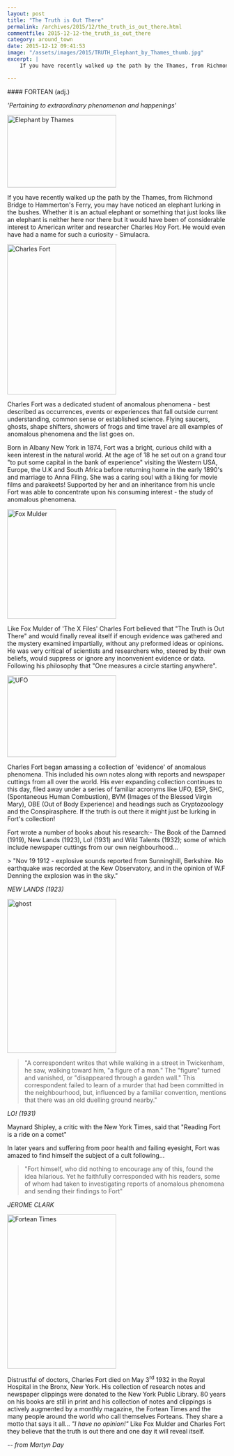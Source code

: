 ```yaml
---
layout: post
title: "The Truth is Out There"
permalink: /archives/2015/12/the_truth_is_out_there.html
commentfile: 2015-12-12-the_truth_is_out_there
category: around_town
date: 2015-12-12 09:41:53
image: "/assets/images/2015/TRUTH_Elephant_by_Thames_thumb.jpg"
excerpt: |
    If you have recently walked up the path by the Thames, from Richmond Bridge to Hammerton's Ferry, you may have noticed an elephant lurking in the bushes. Whether it is an actual elephant or something that just looks like an elephant is neither here nor there but it would have been of considerable interest to American writer and researcher Charles Hoy Fort. He would even have had a name for such a curiosity - Simulacra.

---
```


<div markdown="1" class="box">
#### FORTEAN (adj.)

<em>'Pertaining to extraordinary phenomenon and happenings'</em>

</div>
<a href="/assets/images/2015/TRUTH_Elephant_by_Thames.jpg" title="See larger version of - Elephant by Thames"><img src="/assets/images/2015/TRUTH_Elephant_by_Thames_thumb.jpg" width="250" height="166" alt="Elephant by Thames" class="photo right" /></a>

If you have recently walked up the path by the Thames, from Richmond Bridge to Hammerton's Ferry, you may have noticed an elephant lurking in the bushes. Whether it is an actual elephant or something that just looks like an elephant is neither here nor there but it would have been of considerable interest to American writer and researcher Charles Hoy Fort. He would even have had a name for such a curiosity - Simulacra.

<a href="/assets/images/2015/TRUTH_Charles_Fort.jpg" title="See larger version of - Charles Fort"><img src="/assets/images/2015/TRUTH_Charles_Fort_thumb.jpg" width="250" height="344" alt="Charles Fort" class="left" /></a>

Charles Fort was a dedicated student of anomalous phenomena - best described as occurrences, events or experiences that fall outside current understanding, common sense or established science. Flying saucers, ghosts, shape shifters, showers of frogs and time travel are all examples of anomalous phenomena and the list goes on.

Born in Albany New York in 1874, Fort was a bright, curious child with a keen interest in the natural world. At the age of 18 he set out on a grand tour "to put some capital in the bank of experience" visiting the Western USA, Europe, the U.K and South Africa before returning home in the early 1890's and marriage to Anna Filing. She was a caring soul with a liking for movie films and parakeets! Supported by her and an inheritance from his uncle Fort was able to concentrate upon his consuming interest - the study of anomalous phenomena.

<a href="/assets/images/2015/TRUTH_Fox-Mulder.jpg" title="See larger version of - Fox Mulder"><img src="/assets/images/2015/TRUTH_Fox-Mulder_thumb.jpg" width="250" height="251" alt="Fox Mulder" class="photo right" /></a>

Like Fox Mulder of 'The X Files' Charles Fort believed that "The Truth is Out There" and would finally reveal itself if enough evidence was gathered and the mystery examined impartially, without any preformed ideas or opinions. He was very critical of scientists and researchers who, steered by their own beliefs, would suppress or ignore any inconvenient evidence or data. Following his philosophy that "One measures a circle starting anywhere".

<a href="/assets/images/2015/TRUTH_UFO.jpg" title="See larger version of - UFO"><img src="/assets/images/2015/TRUTH_UFO_thumb.jpg" width="250" height="187" alt="UFO" class="photo left" /></a>

Charles Fort began amassing a collection of 'evidence' of anomalous phenomena. This included his own notes along with reports and newspaper cuttings from all over the world. His ever expanding collection continues to this day, filed away under a series of familiar acronyms like UFO, ESP, SHC, (Spontaneous Human Combustion), BVM (Images of the Blessed Virgin Mary), OBE (Out of Body Experience) and headings such as Cryptozoology and the Conspirasphere. If the truth is out there it might just be lurking in Fort's collection!

Fort wrote a number of books about his research:- The Book of the Damned (1919), New Lands (1923), Lo! (1931) and Wild Talents (1932); some of which include newspaper cuttings from our own neighbourhood...

<div markdown="1" class="letter">
> "Nov 19 1912 - explosive sounds reported from Sunninghill, Berkshire. No earthquake was recorded at the Kew Observatory, and in the opinion of W.F Denning the explosion was in the sky."

<cite>NEW LANDS (1923)</cite>

<a href="/assets/images/2015/TRUTH_ghost.jpg" title="See larger version of - ghost"><img src="/assets/images/2015/TRUTH_ghost_thumb.jpg" width="250" height="353" alt="ghost" class="photo right" /></a>

> "A correspondent writes that while walking in a street in Twickenham, he saw, walking toward him, "a figure of a man." The "figure" turned and vanished, or "disappeared through a garden wall." This correspondent failed to learn of a murder that had been committed in the neighbourhood, but, influenced by a familiar convention, mentions that there was an old duelling ground nearby."

<cite>LO! (1931)</cite>

Maynard Shipley, a critic with the New York Times, said that "Reading Fort is a ride on a comet"

</div>
In later years and suffering from poor health and failing eyesight, Fort was amazed to find himself the subject of a cult following...

> "Fort himself, who did nothing to encourage any of this, found the idea hilarious. Yet he faithfully corresponded with his readers, some of whom had taken to investigating reports of anomalous phenomena and sending their findings to Fort"

<cite>JEROME CLARK</cite>

<a href="/assets/images/2015/TRUTH_Fortean_Times.jpg" title="See larger version of - Fortean Times"><img src="/assets/images/2015/TRUTH_Fortean_Times_thumb.jpg" width="250" height="353" alt="Fortean Times" class="photo right" /></a>

Distrustful of doctors, Charles Fort died on May 3<sup>rd</sup> 1932 in the Royal Hospital in the Bronx, New York. His collection of research notes and newspaper clippings were donated to the New York Public Library. 80 years on his books are still in print and his collection of notes and clippings is actively augmented by a monthly magazine, the Fortean Times and the many people around the world who call themselves Forteans. They share a motto that says it all... <em>"I have no opinion!"</em> Like Fox Mulder and Charles Fort they believe that the truth is out there and one day it will reveal itself.

<cite>-- from Martyn Day</cite>
